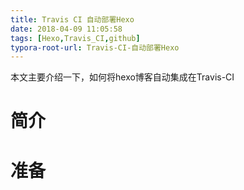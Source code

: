 ```yaml
---
title: Travis CI 自动部署Hexo
date: 2018-04-09 11:05:58
tags: [Hexo,Travis_CI,github]
typora-root-url: Travis-CI-自动部署Hexo
---
```




本文主要介绍一下，如何将hexo博客自动集成在Travis-CI

# 简介



# 准备